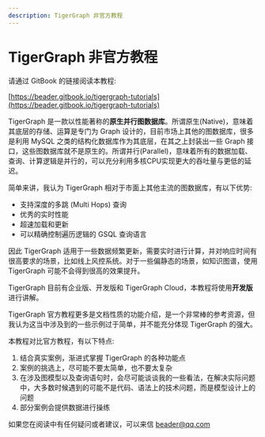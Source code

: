 ```yaml
---
description: TigerGraph 非官方教程
---
```


# TigerGraph 非官方教程

请通过 GitBook 的链接阅读本教程:

[https://beader.gitbook.io/tigergraph-tutorials](https://beader.gitbook.io/tigergraph-tutorials)

TigerGraph 是一款以性能著称的**原生并行图数据库**。所谓原生\(Native\)，意味着其底层的存储、运算是专门为 Graph 设计的，目前市场上其他的图数据库，很多是利用 MySQL 之类的结构化数据库作为其底层，在其之上封装出一些 Graph 接口，这些图数据库就不是原生的。所谓并行\(Parallel\)，意味着所有的数据加载、查询、计算逻辑是并行的，可以充分利用多核CPU实现更大的吞吐量与更低的延迟。

简单来讲，我认为 TigerGraph 相对于市面上其他主流的图数据库，有以下优势:

* 支持深度的多跳 \(Multi Hops\) 查询
* 优秀的实时性能
* 超速加载和更新
* 可以精确控制遍历逻辑的 GSQL 查询语言

因此 TigerGraph 适用于一些数据频繁更新，需要实时进行计算，并对响应时间有很高要求的场景，比如线上风控系统。对于一些偏静态的场景，如知识图谱，使用 TigerGraph 可能不会得到很高的效果提升。

TigerGraph 目前有企业版、开发版和  TigerGraph Cloud，本教程将使用**开发版**进行讲解。

TigerGraph 官方教程更多是文档性质的功能介绍，是一个非常棒的参考资源，但我认为这当中涉及到的一些示例过于简单，并不能充分体现 TigerGraph 的强大。

本教程对比官方教程，有以下特点:

1. 结合真实案例，渐进式掌握 TigerGraph 的各种功能点
2. 案例的挑选上，尽可能不要太简单，也不要太复杂
3. 在涉及图模型以及查询语句时，会尽可能谈谈我的一些看法，在解决实际问题中，大多数时候遇到的可能不是代码、语法上的技术问题，而是模型设计上的问题
4. 部分案例会提供数据进行操练

如果您在阅读中有任何疑问或者建议，可以来信 beader@qq.com

